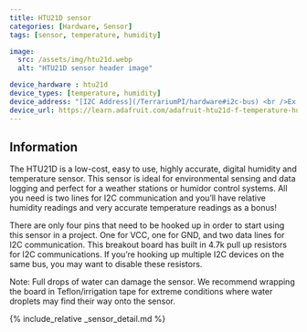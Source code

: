 ```yaml
---
title: HTU21D sensor
categories: [Hardware, Sensor]
tags: [sensor, temperature, humidity]

image:
  src: /assets/img/htu21d.webp
  alt: "HTU21D sensor header image"

device_hardware : htu21d
device_types: [temperature, humidity]
device_address: "[I2C Address](/TerrariumPI/hardware#i2c-bus) <br />Ex: `0x3f`"
device_url: https://learn.adafruit.com/adafruit-htu21d-f-temperature-humidity-sensor/overview
---
```


## Information
The HTU21D is a low-cost, easy to use, highly accurate, digital humidity and temperature sensor. This sensor is ideal for environmental sensing and data logging and perfect for a weather stations or humidor control systems. All you need is two lines for I2C communication and you’ll have relative humidity readings and very accurate temperature readings as a bonus!

There are only four pins that need to be hooked up in order to start using this sensor in a project. One for VCC, one for GND, and two data lines for I2C communication. This breakout board has built in 4.7k pull up resistors for I2C communications. If you’re hooking up multiple I2C devices on the same bus, you may want to disable these resistors.

Note: Full drops of water can damage the sensor. We recommend wrapping the board in Teflon/irrigation tape for extreme conditions where water droplets may find their way onto the sensor.


{% include_relative _sensor_detail.md %}